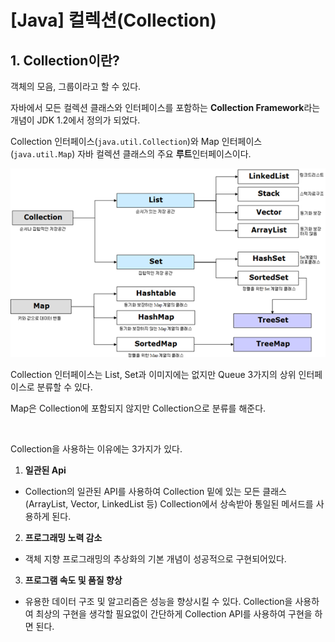 # [Java] 컬렉션(Collection)

## 1. Collection이란?

객체의 모음, 그룹이라고 할 수 있다.

자바에서 모든 컬렉션 클래스와 인터페이스를 포함하는 **Collection Framework**라는 개념이 JDK 1.2에서 정의가 되었다.

Collection 인터페이스(`java.util.Collection`)와 Map 인터페이스(`java.util.Map`) 자바 컬렉션 클래스의 주요 **루트**인터페이스이다.

![java_collection](./image/java_collection.png)

Collection 인터페이스는 List, Set과 이미지에는 없지만 Queue 3가지의 상위 인터페이스로 분류할 수 있다.

Map은 Collection에 포함되지 않지만 Collection으로 분류를 해준다.

<br>

Collection을 사용하는 이유에는 3가지가 있다.

1. **일관된 Api**
  - Collection의 일관된 API를 사용하여 Collection 밑에 있는 모든 클래스(ArrayList, Vector, LinkedList 등) Collection에서 상속받아 통일된 메서드를 사용하게 된다.

2. **프로그래밍 노력 감소**
  - 객체 지향 프로그래밍의 추상화의 기본 개념이 성공적으로 구현되어있다.

3. **프로그램 속도 및 품질 향상**
  - 유용한 데이터 구조 및 알고리즘은 성능을 향상시킬 수 있다. Collection을 사용하여 최상의 구현을 생각할 필요없이 간단하게 Collection API를 사용하여 구현을 하면 된다.

